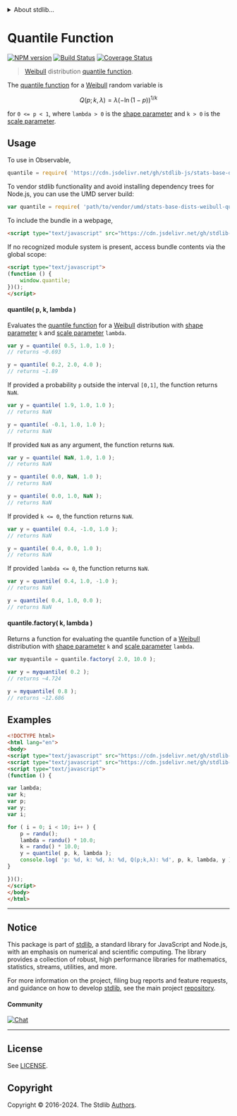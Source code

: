 <!--

@license Apache-2.0

Copyright (c) 2018 The Stdlib Authors.

Licensed under the Apache License, Version 2.0 (the "License");
you may not use this file except in compliance with the License.
You may obtain a copy of the License at

   http://www.apache.org/licenses/LICENSE-2.0

Unless required by applicable law or agreed to in writing, software
distributed under the License is distributed on an "AS IS" BASIS,
WITHOUT WARRANTIES OR CONDITIONS OF ANY KIND, either express or implied.
See the License for the specific language governing permissions and
limitations under the License.

-->


<details>
  <summary>
    About stdlib...
  </summary>
  <p>We believe in a future in which the web is a preferred environment for numerical computation. To help realize this future, we've built stdlib. stdlib is a standard library, with an emphasis on numerical and scientific computation, written in JavaScript (and C) for execution in browsers and in Node.js.</p>
  <p>The library is fully decomposable, being architected in such a way that you can swap out and mix and match APIs and functionality to cater to your exact preferences and use cases.</p>
  <p>When you use stdlib, you can be absolutely certain that you are using the most thorough, rigorous, well-written, studied, documented, tested, measured, and high-quality code out there.</p>
  <p>To join us in bringing numerical computing to the web, get started by checking us out on <a href="https://github.com/stdlib-js/stdlib">GitHub</a>, and please consider <a href="https://opencollective.com/stdlib">financially supporting stdlib</a>. We greatly appreciate your continued support!</p>
</details>

# Quantile Function

[![NPM version][npm-image]][npm-url] [![Build Status][test-image]][test-url] [![Coverage Status][coverage-image]][coverage-url] <!-- [![dependencies][dependencies-image]][dependencies-url] -->

> [Weibull][weibull-distribution] distribution [quantile function][quantile-function].

<section class="intro">

The [quantile function][quantile-function] for a [Weibull][weibull-distribution] random variable is

<!-- <equation class="equation" label="eq:weibull_quantile_function" align="center" raw="Q(p;k,\lambda) = \lambda {(-\ln(1-p))}^{1/k}" alt="Quantile function for a Weibull distribution."> -->

```math
Q(p;k,\lambda) = \lambda {(-\ln(1-p))}^{1/k}
```

<!-- <div class="equation" align="center" data-raw-text="Q(p;k,\lambda) = \lambda {(-\ln(1-p))}^{1/k}" data-equation="eq:weibull_quantile_function">
    <img src="https://cdn.jsdelivr.net/gh/stdlib-js/stdlib@51534079fef45e990850102147e8945fb023d1d0/lib/node_modules/@stdlib/stats/base/dists/weibull/quantile/docs/img/equation_weibull_quantile_function.svg" alt="Quantile function for a Weibull distribution.">
    <br>
</div> -->

<!-- </equation> -->

for `0 <= p < 1`, where `lambda > 0` is the [shape parameter][shape] and `k > 0` is the [scale parameter][scale].

</section>

<!-- /.intro -->



<section class="usage">

## Usage

To use in Observable,

```javascript
quantile = require( 'https://cdn.jsdelivr.net/gh/stdlib-js/stats-base-dists-weibull-quantile@umd/browser.js' )
```

To vendor stdlib functionality and avoid installing dependency trees for Node.js, you can use the UMD server build:

```javascript
var quantile = require( 'path/to/vendor/umd/stats-base-dists-weibull-quantile/index.js' )
```

To include the bundle in a webpage,

```html
<script type="text/javascript" src="https://cdn.jsdelivr.net/gh/stdlib-js/stats-base-dists-weibull-quantile@umd/browser.js"></script>
```

If no recognized module system is present, access bundle contents via the global scope:

```html
<script type="text/javascript">
(function () {
    window.quantile;
})();
</script>
```

#### quantile( p, k, lambda )

Evaluates the [quantile function][quantile-function] for a [Weibull][weibull-distribution] distribution with [shape parameter][shape] `k` and [scale parameter][scale] `lambda`.

```javascript
var y = quantile( 0.5, 1.0, 1.0 );
// returns ~0.693

y = quantile( 0.2, 2.0, 4.0 );
// returns ~1.89
```

If provided a probability `p` outside the interval `[0,1]`, the function returns `NaN`.

```javascript
var y = quantile( 1.9, 1.0, 1.0 );
// returns NaN

y = quantile( -0.1, 1.0, 1.0 );
// returns NaN
```

If provided `NaN` as any argument, the function returns `NaN`.

```javascript
var y = quantile( NaN, 1.0, 1.0 );
// returns NaN

y = quantile( 0.0, NaN, 1.0 );
// returns NaN

y = quantile( 0.0, 1.0, NaN );
// returns NaN
```

If provided `k <= 0`, the function returns `NaN`.

```javascript
var y = quantile( 0.4, -1.0, 1.0 );
// returns NaN

y = quantile( 0.4, 0.0, 1.0 );
// returns NaN
```

If provided `lambda <= 0`, the function returns `NaN`.

```javascript
var y = quantile( 0.4, 1.0, -1.0 );
// returns NaN

y = quantile( 0.4, 1.0, 0.0 );
// returns NaN
```

#### quantile.factory( k, lambda )

Returns a function for evaluating the quantile function of a [Weibull][weibull-distribution] distribution with [shape parameter][shape] `k` and [scale parameter][scale] `lambda`.

```javascript
var myquantile = quantile.factory( 2.0, 10.0 );

var y = myquantile( 0.2 );
// returns ~4.724

y = myquantile( 0.8 );
// returns ~12.686
```

</section>

<!-- /.usage -->

<section class="examples">

## Examples

<!-- eslint no-undef: "error" -->

```html
<!DOCTYPE html>
<html lang="en">
<body>
<script type="text/javascript" src="https://cdn.jsdelivr.net/gh/stdlib-js/random-base-randu@umd/browser.js"></script>
<script type="text/javascript" src="https://cdn.jsdelivr.net/gh/stdlib-js/stats-base-dists-weibull-quantile@umd/browser.js"></script>
<script type="text/javascript">
(function () {

var lambda;
var k;
var p;
var y;
var i;

for ( i = 0; i < 10; i++ ) {
    p = randu();
    lambda = randu() * 10.0;
    k = randu() * 10.0;
    y = quantile( p, k, lambda );
    console.log( 'p: %d, k: %d, λ: %d, Q(p;k,λ): %d', p, k, lambda, y );
}

})();
</script>
</body>
</html>
```

</section>

<!-- /.examples -->

<!-- Section for related `stdlib` packages. Do not manually edit this section, as it is automatically populated. -->

<section class="related">

</section>

<!-- /.related -->

<!-- Section for all links. Make sure to keep an empty line after the `section` element and another before the `/section` close. -->


<section class="main-repo" >

* * *

## Notice

This package is part of [stdlib][stdlib], a standard library for JavaScript and Node.js, with an emphasis on numerical and scientific computing. The library provides a collection of robust, high performance libraries for mathematics, statistics, streams, utilities, and more.

For more information on the project, filing bug reports and feature requests, and guidance on how to develop [stdlib][stdlib], see the main project [repository][stdlib].

#### Community

[![Chat][chat-image]][chat-url]

---

## License

See [LICENSE][stdlib-license].


## Copyright

Copyright &copy; 2016-2024. The Stdlib [Authors][stdlib-authors].

</section>

<!-- /.stdlib -->

<!-- Section for all links. Make sure to keep an empty line after the `section` element and another before the `/section` close. -->

<section class="links">

[npm-image]: http://img.shields.io/npm/v/@stdlib/stats-base-dists-weibull-quantile.svg
[npm-url]: https://npmjs.org/package/@stdlib/stats-base-dists-weibull-quantile

[test-image]: https://github.com/stdlib-js/stats-base-dists-weibull-quantile/actions/workflows/test.yml/badge.svg?branch=v0.2.1
[test-url]: https://github.com/stdlib-js/stats-base-dists-weibull-quantile/actions/workflows/test.yml?query=branch:v0.2.1

[coverage-image]: https://img.shields.io/codecov/c/github/stdlib-js/stats-base-dists-weibull-quantile/main.svg
[coverage-url]: https://codecov.io/github/stdlib-js/stats-base-dists-weibull-quantile?branch=main

<!--

[dependencies-image]: https://img.shields.io/david/stdlib-js/stats-base-dists-weibull-quantile.svg
[dependencies-url]: https://david-dm.org/stdlib-js/stats-base-dists-weibull-quantile/main

-->

[chat-image]: https://img.shields.io/gitter/room/stdlib-js/stdlib.svg
[chat-url]: https://app.gitter.im/#/room/#stdlib-js_stdlib:gitter.im

[stdlib]: https://github.com/stdlib-js/stdlib

[stdlib-authors]: https://github.com/stdlib-js/stdlib/graphs/contributors

[umd]: https://github.com/umdjs/umd
[es-module]: https://developer.mozilla.org/en-US/docs/Web/JavaScript/Guide/Modules

[deno-url]: https://github.com/stdlib-js/stats-base-dists-weibull-quantile/tree/deno
[deno-readme]: https://github.com/stdlib-js/stats-base-dists-weibull-quantile/blob/deno/README.md
[umd-url]: https://github.com/stdlib-js/stats-base-dists-weibull-quantile/tree/umd
[umd-readme]: https://github.com/stdlib-js/stats-base-dists-weibull-quantile/blob/umd/README.md
[esm-url]: https://github.com/stdlib-js/stats-base-dists-weibull-quantile/tree/esm
[esm-readme]: https://github.com/stdlib-js/stats-base-dists-weibull-quantile/blob/esm/README.md
[branches-url]: https://github.com/stdlib-js/stats-base-dists-weibull-quantile/blob/main/branches.md

[stdlib-license]: https://raw.githubusercontent.com/stdlib-js/stats-base-dists-weibull-quantile/main/LICENSE

[weibull-distribution]: https://en.wikipedia.org/wiki/Weibull_distribution

[quantile-function]: https://en.wikipedia.org/wiki/Quantile_function

[shape]: https://en.wikipedia.org/wiki/Shape_parameter

[scale]: https://en.wikipedia.org/wiki/Scale_parameter

</section>

<!-- /.links -->
